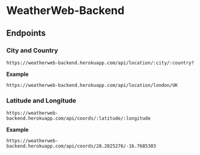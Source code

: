 # WeatherWeb-Backend

## Endpoints

### City and Country

```console
https://weatherweb-backend.herokuapp.com/api/location/:city/:country?
```

**Example**

```console
https://weatherweb-backend.herokuapp.com/api/location/london/UK
```

### Latitude and Longitude

```console
https://weatherweb-backend.herokuapp.com/api/coords/:latitude/:longitude
```

**Example**

```console
https://weatherweb-backend.herokuapp.com/api/coords/28.2825276/-16.7685303
```
